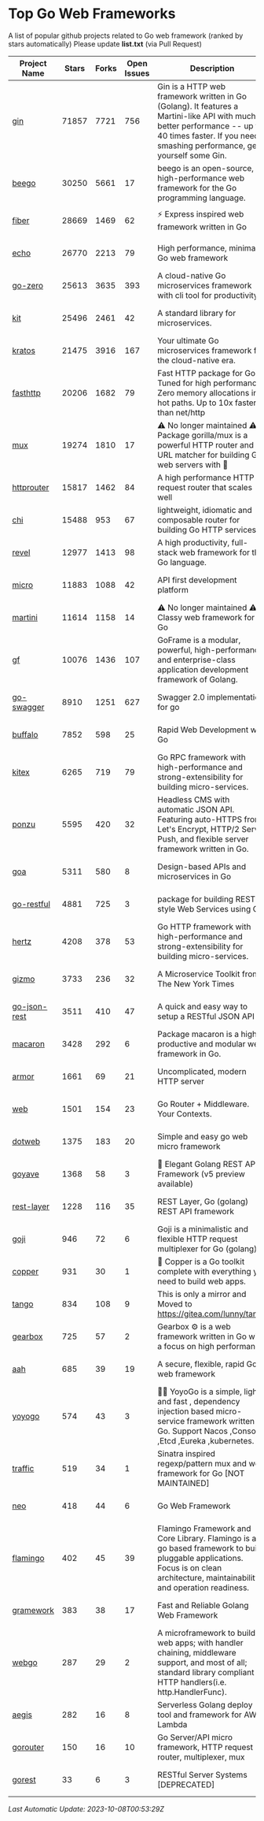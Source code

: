 # Top Go Web Frameworks
A list of popular github projects related to Go web framework (ranked by stars automatically)
Please update **list.txt** (via Pull Request)

| Project Name | Stars | Forks | Open Issues | Description | Last Commit |
| ------------ | ----- | ----- | ----------- | ----------- | ----------- |
| [gin](https://github.com/gin-gonic/gin) | 71857 | 7721 | 756 | Gin is a HTTP web framework written in Go (Golang). It features a Martini-like API with much better performance -- up to 40 times faster. If you need smashing performance, get yourself some Gin. | 2023-09-27 07:17:11 |
| [beego](https://github.com/beego/beego) | 30250 | 5661 | 17 | beego is an open-source, high-performance web framework for the Go programming language. | 2023-10-06 13:15:34 |
| [fiber](https://github.com/gofiber/fiber) | 28669 | 1469 | 62 | ⚡️ Express inspired web framework written in Go | 2023-10-06 17:08:01 |
| [echo](https://github.com/labstack/echo) | 26770 | 2213 | 79 | High performance, minimalist Go web framework | 2023-09-19 05:24:47 |
| [go-zero](https://github.com/zeromicro/go-zero) | 25613 | 3635 | 393 | A cloud-native Go microservices framework with cli tool for productivity. | 2023-10-07 14:58:29 |
| [kit](https://github.com/go-kit/kit) | 25496 | 2461 | 42 | A standard library for microservices. | 2023-05-29 21:23:33 |
| [kratos](https://github.com/go-kratos/kratos) | 21475 | 3916 | 167 | Your ultimate Go microservices framework for the cloud-native era. | 2023-08-30 13:14:53 |
| [fasthttp](https://github.com/valyala/fasthttp) | 20206 | 1682 | 79 | Fast HTTP package for Go. Tuned for high performance. Zero memory allocations in hot paths. Up to 10x faster than net/http | 2023-10-06 19:34:33 |
| [mux](https://github.com/gorilla/mux) | 19274 | 1810 | 17 | ⚠️ No longer maintained ⚠️  Package gorilla/mux is a powerful HTTP router and URL matcher for building Go web servers with 🦍 | 2023-09-21 03:06:08 |
| [httprouter](https://github.com/julienschmidt/httprouter) | 15817 | 1462 | 84 | A high performance HTTP request router that scales well | 2022-06-03 15:51:59 |
| [chi](https://github.com/go-chi/chi) | 15488 | 953 | 67 | lightweight, idiomatic and composable router for building Go HTTP services | 2023-08-08 19:06:48 |
| [revel](https://github.com/revel/revel) | 12977 | 1413 | 98 | A high productivity, full-stack web framework for the Go language. | 2022-04-12 20:53:30 |
| [micro](https://github.com/micro/micro) | 11883 | 1088 | 42 | API first development platform | 2023-07-28 18:28:23 |
| [martini](https://github.com/go-martini/martini) | 11614 | 1158 | 14 | ⚠️ No longer maintained ⚠️  Classy web framework for Go | 2017-01-21 21:58:54 |
| [gf](https://github.com/gogf/gf) | 10076 | 1436 | 107 | GoFrame is a modular, powerful, high-performance and enterprise-class application development framework of Golang.  | 2023-10-07 12:46:24 |
| [go-swagger](https://github.com/go-swagger/go-swagger) | 8910 | 1251 | 627 | Swagger 2.0 implementation for go | 2023-08-21 22:25:45 |
| [buffalo](https://github.com/gobuffalo/buffalo) | 7852 | 598 | 25 | Rapid Web Development w/ Go | 2023-01-26 15:34:17 |
| [kitex](https://github.com/cloudwego/kitex) | 6265 | 719 | 79 | Go RPC framework with high-performance and strong-extensibility for building micro-services. | 2023-09-27 12:17:19 |
| [ponzu](https://github.com/ponzu-cms/ponzu) | 5595 | 420 | 32 | Headless CMS with automatic JSON API. Featuring auto-HTTPS from Let's Encrypt, HTTP/2 Server Push, and flexible server framework written in Go. | 2020-01-02 00:14:32 |
| [goa](https://github.com/goadesign/goa) | 5311 | 580 | 8 | Design-based APIs and microservices in Go | 2023-10-01 20:52:17 |
| [go-restful](https://github.com/emicklei/go-restful) | 4881 | 725 | 3 | package for building REST-style Web Services using Go | 2023-08-19 07:17:29 |
| [hertz](https://github.com/cloudwego/hertz) | 4208 | 378 | 53 | Go HTTP framework with high-performance and strong-extensibility for building micro-services. | 2023-09-26 11:15:20 |
| [gizmo](https://github.com/nytimes/gizmo) | 3733 | 236 | 32 | A Microservice Toolkit from The New York Times | 2021-04-30 15:27:05 |
| [go-json-rest](https://github.com/ant0ine/go-json-rest) | 3511 | 410 | 47 | A quick and easy way to setup a RESTful JSON API | 2017-09-13 04:12:08 |
| [macaron](https://github.com/go-macaron/macaron) | 3428 | 292 | 6 | Package macaron is a high productive and modular web framework in Go. | 2023-09-11 02:41:23 |
| [armor](https://github.com/labstack/armor) | 1661 | 69 | 21 | Uncomplicated, modern HTTP server | 2019-08-03 18:10:09 |
| [web](https://github.com/gocraft/web) | 1501 | 154 | 23 | Go Router + Middleware. Your Contexts. | 2019-02-07 15:06:52 |
| [dotweb](https://github.com/devfeel/dotweb) | 1375 | 183 | 20 | Simple and easy go web micro framework | 2023-04-15 08:06:03 |
| [goyave](https://github.com/go-goyave/goyave) | 1368 | 58 | 3 | 🍐 Elegant Golang REST API Framework (v5 preview available) | 2023-06-09 14:22:05 |
| [rest-layer](https://github.com/rs/rest-layer) | 1228 | 116 | 35 | REST Layer, Go (golang) REST API framework | 2021-09-30 23:58:01 |
| [goji](https://github.com/goji/goji) | 946 | 72 | 6 | Goji is a minimalistic and flexible HTTP request multiplexer for Go (golang) | 2019-01-26 23:58:29 |
| [copper](https://github.com/gocopper/copper) | 931 | 30 | 1 | 🚀‏‏‎    ‎‏‏‎‏‏‎‎‎‎‎‎Copper is a Go toolkit complete with everything you need to build web apps. | 2023-10-06 20:28:24 |
| [tango](https://github.com/lunny/tango) | 834 | 108 | 9 | This is only a mirror and Moved to https://gitea.com/lunny/tango | 2019-05-17 03:31:10 |
| [gearbox](https://github.com/gogearbox/gearbox) | 725 | 57 | 2 | Gearbox :gear: is a web framework written in Go with a focus on high performance | 2022-09-21 00:20:37 |
| [aah](https://github.com/go-aah/aah) | 685 | 39 | 19 | A secure, flexible, rapid Go web framework | 2020-09-02 02:31:20 |
| [yoyogo](https://github.com/yoyofx/yoyogo) | 574 | 43 | 3 | 🦄🌈 YoyoGo is a simple, light and fast , dependency injection based micro-service framework written in Go. Support Nacos ,Consoul ,Etcd ,Eureka ,kubernetes. | 2023-10-07 07:22:12 |
| [traffic](https://github.com/gravityblast/traffic) | 519 | 34 | 1 | Sinatra inspired regexp/pattern mux and web framework for Go [NOT MAINTAINED] | 2015-11-26 21:31:07 |
| [neo](https://github.com/ivpusic/neo) | 418 | 44 | 6 | Go Web Framework | 2017-08-14 23:54:31 |
| [flamingo](https://github.com/i-love-flamingo/flamingo) | 402 | 45 | 39 | Flamingo Framework and Core Library. Flamingo is a go based framework to build pluggable applications. Focus is on clean architecture, maintainability and operation readiness. | 2023-10-06 13:06:15 |
| [gramework](https://github.com/gramework/gramework) | 383 | 38 | 17 | Fast and Reliable Golang Web Framework | 2023-01-24 23:49:42 |
| [webgo](https://github.com/bnkamalesh/webgo) | 287 | 29 | 2 | A microframework to build web apps; with handler chaining, middleware support, and most of all; standard library compliant HTTP handlers(i.e. http.HandlerFunc). | 2023-03-08 16:03:21 |
| [aegis](https://github.com/tmaiaroto/aegis) | 282 | 16 | 8 | Serverless Golang deploy tool and framework for AWS Lambda | 2019-07-28 17:59:41 |
| [gorouter](https://github.com/vardius/gorouter) | 150 | 16 | 10 | Go Server/API micro framework, HTTP request router, multiplexer, mux | 2022-10-28 23:16:55 |
| [gorest](https://github.com/tideland/gorest) | 33 | 6 | 3 | RESTful Server Systems [DEPRECATED] | 2017-11-10 13:00:37 |

*Last Automatic Update: 2023-10-08T00:53:29Z*